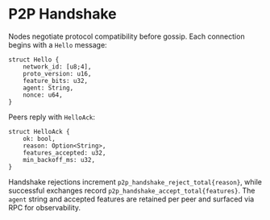 # P2P Handshake

Nodes negotiate protocol compatibility before gossip. Each connection begins with a `Hello` message:

```
struct Hello {
    network_id: [u8;4],
    proto_version: u16,
    feature_bits: u32,
    agent: String,
    nonce: u64,
}
```

Peers reply with `HelloAck`:

```
struct HelloAck {
    ok: bool,
    reason: Option<String>,
    features_accepted: u32,
    min_backoff_ms: u32,
}
```

Handshake rejections increment `p2p_handshake_reject_total{reason}`, while successful exchanges record `p2p_handshake_accept_total{features}`.
The `agent` string and accepted features are retained per peer and surfaced via RPC for observability.
